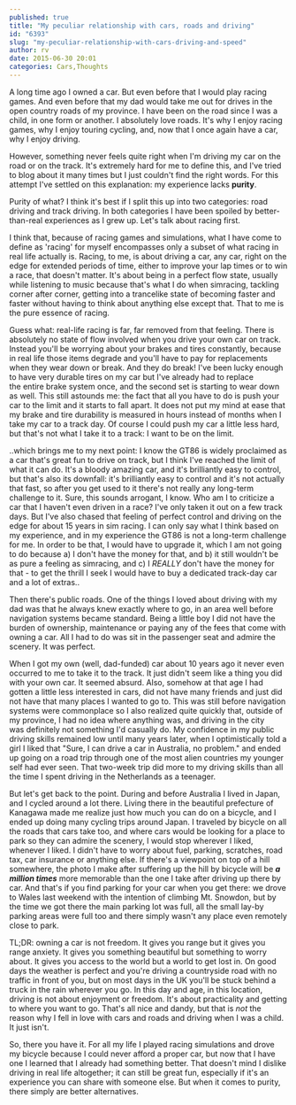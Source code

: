 ```yaml
---
published: true
title: "My peculiar relationship with cars, roads and driving"
id: "6393"
slug: "my-peculiar-relationship-with-cars-driving-and-speed"
author: rv
date: 2015-06-30 20:01
categories: Cars,Thoughts
---
```

A long time ago I owned a car. But even before that I would play racing games. And even before that my dad would take me out for drives in the open country roads of my province. I have been on the road since I was a child, in one form or another. I absolutely love roads. It's why I enjoy racing games, why I enjoy touring cycling, and, now that I once again have a car, why I enjoy driving.

However, something never feels quite right when I'm driving my car on the road or on the track. It's extremely hard for me to define this, and I've tried to blog about it many times but I just couldn't find the right words. For this attempt I've settled on this explanation: my experience lacks <strong>purity</strong>.

Purity of what? I think it's best if I split this up into two categories: road driving and track driving. In both categories I have been spoiled by better-than-real experiences as I grew up. Let's talk about racing first.

I think that, because of racing games and simulations, what I have come to define as 'racing' for myself encompasses only a subset of what racing in real life actually is. Racing, to me, is about driving a car, any car, right on the edge for extended periods of time, either to improve your lap times or to win a race, that doesn't matter. It's about being in a perfect flow state, usually while listening to music because that's what I do when simracing, tackling corner after corner, getting into a trancelike state of becoming faster and faster without having to think about anything else except that. That to me is the pure essence of racing.

Guess what: real-life racing is far, far removed from that feeling. There is absolutely no state of flow involved when you drive your own car on track. Instead you'll be worrying about your brakes and tires constantly, because in real life those items degrade and you'll have to pay for replacements when they wear down or break. And they do break! I've been lucky enough to have very durable tires on my car but I've already had to replace the entire brake system once, and the second set is starting to wear down as well. This still astounds me: the fact that all you have to do is push your car to the limit and it starts to fall apart. It does not put my mind at ease that my brake and tire durability is measured in hours instead of months when I take my car to a track day. Of course I could push my car a little less hard, but that's not what I take it to a track: I want to be on the limit.

..which brings me to my next point: I know the GT86 is widely proclaimed as a car that's great fun to drive on track, but I think I've reached the limit of what it can do. It's a bloody amazing car, and it's brilliantly easy to control, but that's also its downfall: it's brilliantly easy to control and it's not actually that fast, so after you get used to it there's not really any long-term challenge to it. Sure, this sounds arrogant, I know. Who am I to criticize a car that I haven't even driven in a race? I've only taken it out on a few track days. But I've also chased that feeling of perfect control and driving on the edge for about 15 years in sim racing. I can only say what I think based on my experience, and in my experience the GT86 is not a long-term challenge for me. In order to be that, I would have to upgrade it, which I am not going to do because a) I don't have the money for that, and b) it still wouldn't be as pure a feeling as simracing, and c) I <em>REALLY</em> don't have the money for that - to get the thrill I seek I would have to buy a dedicated track-day car and a lot of extras..

Then there's public roads. One of the things I loved about driving with my dad was that he always knew exactly where to go, in an area well before navigation systems became standard. Being a little boy I did not have the burden of ownership, maintenance or paying any of the fees that come with owning a car. All I had to do was sit in the passenger seat and admire the scenery. It was perfect.

When I got my own (well, dad-funded) car about 10 years ago it never even occurred to me to take it to the track. It just didn't seem like a thing you did with your own car. It seemed absurd. Also, somehow at that age I had gotten a little less interested in cars, did not have many friends and just did not have that many places I wanted to go to. This was still before navigation systems were commonplace so I also realized quite quickly that, outside of my province, I had no idea where anything was, and driving in the city was definitely not something I'd casually do. My confidence in my public driving skills remained low until many years later, when I optimistically told a girl I liked that "Sure, I can drive a car in Australia, no problem." and ended up going on a road trip through one of the most alien countries my younger self had ever seen. That two-week trip did more to my driving skills than all the time I spent driving in the Netherlands as a teenager.

But let's get back to the point. During and before Australia I lived in Japan, and I cycled around a lot there. Living there in the beautiful prefecture of Kanagawa made me realize just how much you can do on a bicycle, and I ended up doing many cycling trips around Japan. I traveled by bicycle on all the roads that cars take too, and where cars would be looking for a place to park so they can admire the scenery, I would stop wherever I liked, whenever I liked. I didn't have to worry about fuel, parking, scratches, road tax, car insurance or anything else. If there's a viewpoint on top of a hill somewhere, the photo I make after suffering up the hill by bicycle will be <em><strong>a million times</strong> </em>more memorable than the one I take after driving up there by car. And that's if you find parking for your car when you get there: we drove to Wales last weekend with the intention of climbing Mt. Snowdon, but by the time we got there the main parking lot was full, all the small lay-by parking areas were full too and there simply wasn't any place even remotely close to park.

TL;DR: owning a car is not freedom. It gives you range but it gives you range anxiety. It gives you something beautiful but something to worry about. It gives you access to the world but a world to get lost in. On good days the weather is perfect and you're driving a countryside road with no traffic in front of you, but on most days in the UK you'll be stuck behind a truck in the rain wherever you go. In this day and age, in this location, driving is not about enjoyment or freedom. It's about practicality and getting to where you want to go. That's all nice and dandy, but that is <em>not</em> the reason why I fell in love with cars and roads and driving when I was a child. It just isn't.

So, there you have it. For all my life I played racing simulations and drove my bicycle because I could never afford a proper car, but now that I have one I learned that I already had something better. That doesn't mind I dislike driving in real life altogether; it can still be great fun, especially if it's an experience you can share with someone else. But when it comes to purity, there simply are better alternatives.